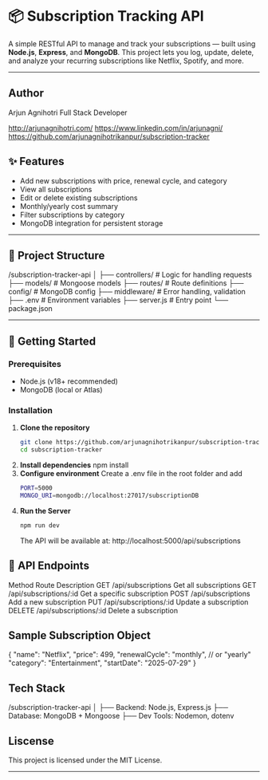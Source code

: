 # 📦 Subscription Tracking API

A simple RESTful API to manage and track your subscriptions — built using **Node.js**, **Express**, and **MongoDB**. This project lets you log, update, delete, and analyze your recurring subscriptions like Netflix, Spotify, and more.

---

## Author

Arjun Agnihotri
Full Stack Developer

http://arjunagnihotri.com/
https://www.linkedin.com/in/arjunagni/
https://github.com/arjunagnihotrikanpur/subscription-tracker

## ✨ Features

- Add new subscriptions with price, renewal cycle, and category
- View all subscriptions
- Edit or delete existing subscriptions
- Monthly/yearly cost summary
- Filter subscriptions by category
- MongoDB integration for persistent storage

---

## 📁 Project Structure

/subscription-tracker-api
│
├── controllers/ # Logic for handling requests
├── models/ # Mongoose models
├── routes/ # Route definitions
├── config/ # MongoDB config
├── middleware/ # Error handling, validation
├── .env # Environment variables
├── server.js # Entry point
└── package.json

---

## 🚀 Getting Started

### Prerequisites

- Node.js (v18+ recommended)
- MongoDB (local or Atlas)

### Installation

1. **Clone the repository**
   ```bash
   git clone https://github.com/arjunagnihotrikanpur/subscription-tracker.git
   cd subscription-tracker
   ```
2. **Install dependencies**
   npm install
3. **Configure environment**
   Create a .env file in the root folder and add
   ```bash
   PORT=5000
   MONGO_URI=mongodb://localhost:27017/subscriptionDB
   ```
4. **Run the Server**
   ```bash
   npm run dev
   ```
   The API will be available at: http://localhost:5000/api/subscriptions

## 🧪 API Endpoints

Method Route Description
GET /api/subscriptions Get all subscriptions
GET /api/subscriptions/:id Get a specific subscription
POST /api/subscriptions Add a new subscription
PUT /api/subscriptions/:id Update a subscription
DELETE /api/subscriptions/:id Delete a subscription

## Sample Subscription Object

{
"name": "Netflix",
"price": 499,
"renewalCycle": "monthly", // or "yearly"
"category": "Entertainment",
"startDate": "2025-07-29"
}

## Tech Stack

/subscription-tracker-api
│
├── Backend: Node.js, Express.js
├── Database: MongoDB + Mongoose
├── Dev Tools: Nodemon, dotenv

## Liscense

This project is licensed under the MIT License.

---
